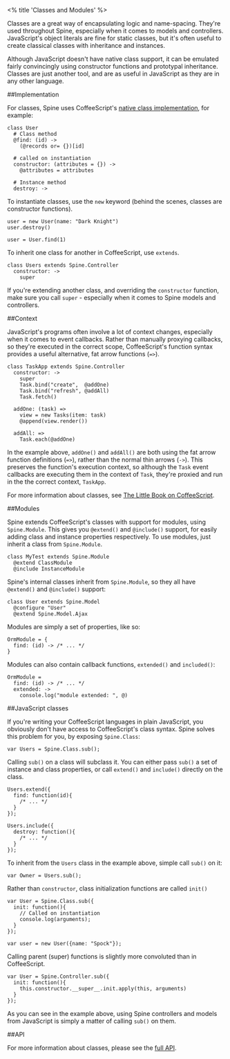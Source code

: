 <% title 'Classes and Modules' %>

Classes are a great way of encapsulating logic and name-spacing. They're used throughout Spine, especially when it comes to models and controllers. JavaScript's object literals are fine for static classes, but it's often useful to create classical classes with inheritance and instances.

Although JavaScript doesn't have native class support, it can be emulated fairly convincingly using constructor functions and prototypal inheritance. Classes are just another tool, and are as useful in JavaScript as they are in any other language. 

##Implementation

For classes, Spine uses CoffeeScript's [native class implementation](http://arcturo.github.com/library/coffeescript/03_classes.html), for example:

    class User
      # Class method
      @find: (id) ->
        (@records or= {})[id]
      
      # called on instantiation
      constructor: (attributes = {}) ->
        @attributes = attributes

      # Instance method
      destroy: ->
      
To instantiate classes, use the `new` keyword (behind the scenes, classes are constructor functions).
      
    user = new User(name: "Dark Knight")
    user.destroy()
    
    user = User.find(1)
    
To inherit one class for another in CoffeeScript, use `extends`.

    class Users extends Spine.Controller
      constructor: ->
        super

If you're extending another class, and overriding the `constructor` function, make sure you call `super` - especially when it comes to Spine models and controllers.

##Context

JavaScript's programs often involve a lot of context changes, especially when it comes to event callbacks. Rather than manually proxying callbacks, so they're executed in the correct scope, CoffeeScript's function syntax provides a useful alternative, fat arrow functions (`=>`). 

    class TaskApp extends Spine.Controller
      constructor: ->
        super
        Task.bind("create",  @addOne)
        Task.bind("refresh", @addAll)
        Task.fetch()

      addOne: (task) =>
        view = new Tasks(item: task)
        @append(view.render())

      addAll: =>
        Task.each(@addOne)
        
In the example above, `addOne()` and `addAll()` are both using the fat arrow function definitions (`=>`), rather than the normal thin arrows (`->`). This preserves the function's execution context, so although the `Task` event callbacks are executing them in the context of `Task`, they're proxied and run in the the correct context, `TaskApp`.
    
For more information about classes, see [The Little Book on CoffeeScript](http://arcturo.github.com/library/coffeescript/03_classes.html).

##Modules

Spine extends CoffeeScript's classes with support for modules, using `Spine.Module`. This gives you `@extend()` and `@include()` support, for easily adding class and instance properties respectively. To use modules, just inherit a class from `Spine.Module`.
    
    class MyTest extends Spine.Module
      @extend ClassModule
      @include InstanceModule
      
Spine's internal classes inherit from `Spine.Module`, so they all have `@extend()` and `@include()` support:

    class User extends Spine.Model
      @configure "User"
      @extend Spine.Model.Ajax
  
Modules are simply a set of properties, like so:
    
    OrmModule = {
      find: (id) -> /* ... */
    }
    
Modules can also contain callback functions, `extended()` and `included()`:

    OrmModule =
      find: (id) -> /* ... */
      extended: -> 
        console.log("module extended: ", @)

##JavaScript classes

If you're writing your CoffeeScript languages in plain JavaScript, you obviously don't have access to CoffeeScript's class syntax. Spine solves this problem for you, by exposing `Spine.Class`:

    var Users = Spine.Class.sub();
    
Calling `sub()` on a class will subclass it. You can either pass `sub()` a set of instance and class properties, or call `extend()` and `include()` directly on the class. 
    
    Users.extend({
      find: function(id){
        /* ... */         
      }
    });
    
    Users.include({
      destroy: function(){
        /* ... */ 
      }
    });
    
To inherit from the `Users` class in the example above, simple call `sub()` on it:

    var Owner = Users.sub();
    
Rather than `constructor`, class initialization functions are called `init()`

    var User = Spine.Class.sub({
      init: function(){
        // Called on instantiation
        console.log(arguments);
      }
    });
    
    var user = new User({name: "Spock"});

Calling parent (super) functions is slightly more convoluted than in CoffeeScript.

    var User = Spine.Controller.sub({
      init: function(){
        this.constructor.__super__.init.apply(this, arguments)
      }
    });
    
As you can see in the example above, using Spine controllers and models from JavaScript is simply a matter of calling `sub()` on them.

##API

For more information about classes, please see the [full API](<%= api_path("classes") %>).